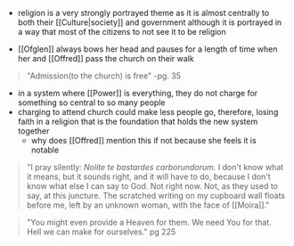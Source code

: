 - religion is a very strongly portrayed theme as it is almost centrally to both their [[Culture|society]] and government although it is portrayed in a way that most of the citizens to not see it to be religion

- [[Ofglen]] always bows her head and pauses for a length of time when her and [[Offred]] pass the church on their walk

>"Admission(to the church) is free"
>-pg. 35
- in a system where [[Power]] is everything, they do not charge for something so central to so many people
- charging to attend church could make less people go, therefore, losing faith in a religion that is the foundation that holds the new system together
	- why does [[Offred]] mention this if not because she feels it is notable

>"I pray silently: *Nolite te bastardes carborundorum.* I don't know what it means, but it sounds right, and it will have to do, because I don't know what else I can say to God. Not right now. Not, as they used to say, at this juncture. The scratched writing on my cupboard wall floats before me, left by an unknown woman, with the face of [[Moira]]."

>"You might even provide a Heaven for them. We need You for that. Hell we can make for ourselves."
>pg 225